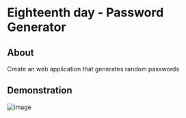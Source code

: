 # Eighteenth day - Password Generator

## About

Create an web application that generates random passwords

## Demonstration

![image]()